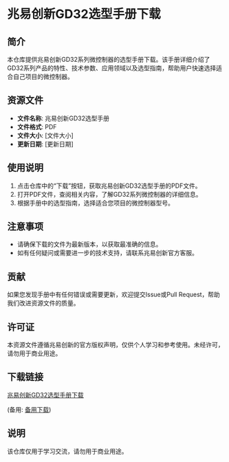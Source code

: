 # 兆易创新GD32选型手册下载

## 简介
本仓库提供兆易创新GD32系列微控制器的选型手册下载。该手册详细介绍了GD32系列产品的特性、技术参数、应用领域以及选型指南，帮助用户快速选择适合自己项目的微控制器。

## 资源文件
- **文件名称**: 兆易创新GD32选型手册
- **文件格式**: PDF
- **文件大小**: [文件大小]
- **更新日期**: [更新日期]

## 使用说明
1. 点击仓库中的“下载”按钮，获取兆易创新GD32选型手册的PDF文件。
2. 打开PDF文件，查阅相关内容，了解GD32系列微控制器的详细信息。
3. 根据手册中的选型指南，选择适合您项目的微控制器型号。

## 注意事项
- 请确保下载的文件为最新版本，以获取最准确的信息。
- 如有任何疑问或需要进一步的技术支持，请联系兆易创新官方客服。

## 贡献
如果您发现手册中有任何错误或需要更新，欢迎提交Issue或Pull Request，帮助我们改进资源文件的质量。

## 许可证
本资源文件遵循兆易创新的官方版权声明，仅供个人学习和参考使用。未经许可，请勿用于商业用途。

## 下载链接
[兆易创新GD32选型手册下载](https://pan.quark.cn/s/6de3b9feeedc) 

(备用: [备用下载](https://pan.baidu.com/s/1HwrluQtn0BeGdvGR4Ay5Zw?pwd=1234))

## 说明

该仓库仅用于学习交流，请勿用于商业用途。
